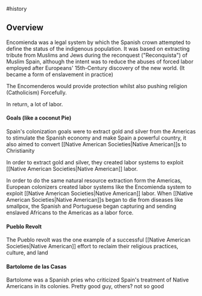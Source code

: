  #history 
## Overview
Encomienda was a legal system by which the Spanish crown attempted to define the status of the indigenous population.
	It was based on extracting tribute from Muslims and Jews during the reconquest ("Reconquista") of Muslim Spain, although the intent was to reduce the abuses of forced labor employed after Europeans' 15th-Century discovery of the new world. (It became a form of enslavement in practice)

The Encomenderos would provide protection whilst also pushing religion (Catholicism) Forcefully. 

In return, a lot of labor. 
#### Goals (like a coconut Pie)
Spain's colonization goals were to extract gold and silver from the Americas to stimulate the Spanish economy and make Spain a powerful country, it also aimed to convert [[Native American Societies|Native American]]s to Christianity

In order to extract gold and silver, they created labor systems to exploit [[Native American Societies|Native American]] labor.

In order to do the same natural resource extraction form the Americas, European colonizers created labor systems like the Encomienda system to exploit [[Native American Societies|Native American]] labor.
When [[Native American Societies|Native American]]s began to die from diseases like smallpox, the Spanish and Portuguese began capturing and sending enslaved Africans to the Americas as a labor force.

#### Pueblo Revolt
The Pueblo revolt was the one example of a successful [[Native American Societies|Native American]] effort to reclaim their religious practices, culture, and land
#### Bartolome de las Casas
Bartolome was a Spanish pries who criticized Spain's treatment of Native Americans in its colonies. 
Pretty good guy, others? not so good
